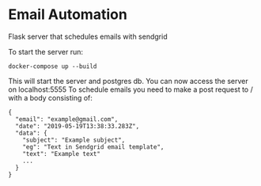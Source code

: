 # Email Automation
Flask server that schedules emails with sendgrid

To start the server run: 
```
docker-compose up --build
```

This will start the server and postgres db. You can now access the server on localhost:5555
To schedule emails you need to make a post request to / with a body consisting of: 

```
{
  "email": "example@gmail.com",
  "date": "2019-05-19T13:38:33.283Z",
  "data": {
    "subject": "Example subject",
    "eg": "Text in Sendgrid email template",
    "text": "Example text"
    ...
  }
}
```